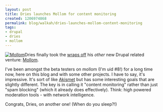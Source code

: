 ```yaml
--- 
layout: post
title: Dries launches Mollom for content monitoring
created: 1206974868
permalink: blog/walkah/dries-launches-mollom-content-monitoring
tags: 
- drupal
- dries
- mollom
---
```

<p><a href="http://www.mollom.com/"><img src="http://walkah.net/sites/walkah.net/files/mollom-logo.gif" alt="Mollom" /></a>Dries finally took the <a href="http://buytaert.net/mollom-my-content-monitoring-startup">wraps off</a> his <em>other</em> new Drupal related venture: <a href="http://www.mollom.com/">Mollom</a>.</p>
<div style="float:right; margin-left:1.5em;"><script>
digg_url = 'http://digg.com/software/Mollom_new_FREE_anti_spam_filter_for_websites';
</script>
<script src="http://digg.com/api/diggthis.js"></script>
</div>
<p>I've been amongst the beta testers on mollom (I'm uid #8!) for a long time now, here on this blog and with some other projects. I have to say, it's impressive. It's sort of like <a href="http://akismet.com/">Akismet</a> but has some interesting goals that are slightly different. The key is in calling it "content monitoring" rather than just "spam blocking" (which it already does effectively). Think: high powered moderation tools - with network intelligence.</p>

<p>Congrats, Dries, on another one! (When do you sleep?!)</p>
